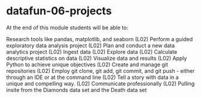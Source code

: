 # datafun-06-projects
At the end of this module students will be able to:

Research tools like pandas, matplotlib, and seaborn (L02)
Perform a guided exploratory data analysis project (L02)
Plan and conduct a new data analytics project (L02)
Ingest data (L02)
Explore data (L02)
Calculate descriptive statistics on data (L02)
Visualize data and results (L02)
Apply Python to achieve unique objectives (L02)
Create and manage git repositories  (L02)
Employ git clone, git add, git commit, and git push - either through an IDE or at the command line (L02)
Tell a story with data in a unique and compelling way. (L02)
Communicate professionally (L02) 
Pulling insite from the Diamonds data set and the Death data set